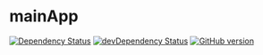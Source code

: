 # mainApp

[![Dependency Status](https://david-dm.org/littlehorsepocoto/mainApp.svg)](https://david-dm.org/littlehorsepocoto/mainApp)
[![devDependency Status](https://david-dm.org/littlehorsepocoto/mainApp/dev-status.svg)](https://david-dm.org/littlehorsepocoto/mainApp#info=devDependencies)
[![GitHub version](https://badge.fury.io/gh/littlehorsepocoto%2FmainApp.svg)](http://badge.fury.io/gh/littlehorsepocoto%2FmainApp)
